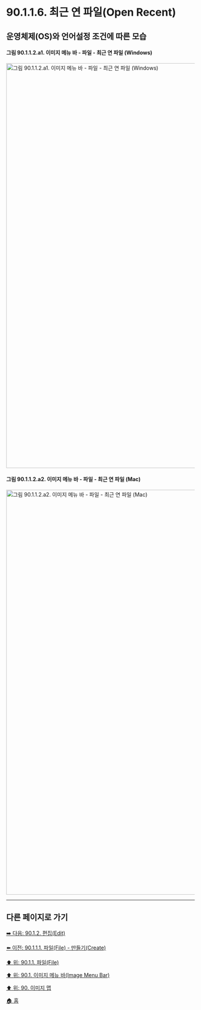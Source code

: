 # 90.1.1.6. 최근 연 파일(Open Recent)
## 운영체제(OS)와 언어설정 조건에 따른 모습
#### 그림 90.1.1.2.a1. 이미지 메뉴 바 - 파일 - 최근 연 파일 (Windows)
<img width="1080" alt="그림 90.1.1.2.a1. 이미지 메뉴 바 - 파일 - 최근 연 파일 (Windows)" environment="MacOS:Sonoma 14.2.1 GIMP 2.10.36" src="https://github.com/wonder13662/gimp/assets/15767104/2c55c239-796a-429a-88f4-420f4056d189">

#### 그림 90.1.1.2.a2. 이미지 메뉴 바 - 파일 - 최근 연 파일 (Mac)
<img width="1080" alt="그림 90.1.1.2.a2. 이미지 메뉴 바 - 파일 - 최근 연 파일 (Mac)" environment="MacOS:Sonoma 14.2.1 GIMP 2.10.36" src="https://github.com/wonder13662/gimp/assets/15767104/5dfac9e7-af6a-41df-ba23-851a03548025">

***

## 다른 페이지로 가기

[➡️ 다음: 90.1.2. 편집(Edit)](./90-01-02-edit.md)

[⬅️ 이전: 90.1.1.1. 파일(File) - 만들기(Create)](./90-01-01-filex-02-create.md)

[⬆️ 위: 90.1.1. 파일(File)](./90-01-01-file.md)

[⬆️ 위: 90.1. 이미지 메뉴 바(Image Menu Bar)](./90-01-00-image-menu-bar.md)

[⬆️ 위: 90. 이미지 맵](./90-00-image-map.md)

[🏠 홈](./00-home.md)